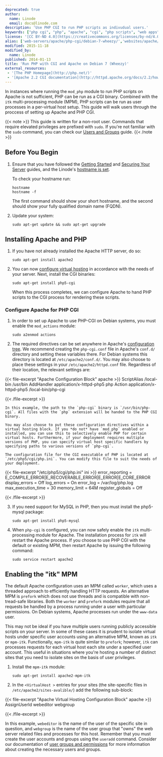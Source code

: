 ```yaml
---
deprecated: true
author:
  name: Linode
  email: docs@linode.com
description: 'Use PHP CGI to run PHP scripts as indivudual users.'
keywords: ["php cgi", "php", "apache", "cgi", "php scripts", "web apps", "web applications"]
license: '[CC BY-ND 4.0](https://creativecommons.org/licenses/by-nd/4.0)'
alias: ['web-servers/apache/php-cgi/debian-7-wheezy/','websites/apache/run-php-applications-under-cgi-with-apache-on-debian-7-wheezy/','websites/apache/run-php-cgi-apapache-debian-7/']
modified: 2015-11-18
modified_by:
  name: Linode
published: 2014-01-13
title: 'Run PHP with CGI and Apache on Debian 7 (Wheezy)'
external_resources:
 - '[The PHP Homepage](http://php.net/)'
 - '[Apache 2.2 CGI documentation](http://httpd.apache.org/docs/2.2/howto/cgi.html)'
---
```


In instances where running the `mod_php` module to run PHP scripts on Apache is not sufficient, PHP can be run as a CGI binary. Combined with the `itk` multi-processing module (MPM), PHP scripts can be run as user processes in a per-virtual host setup. This guide will walk users through the proccess of setting up Apache and PHP CGI.

{{< note >}}
This guide is written for a non-root user. Commands that require elevated privileges are prefixed with `sudo`. If you're not familiar with the `sudo` command, you can check our [Users and Groups](/docs/tools-reference/linux-users-and-groups) guide.
{{< /note >}}

## Before You Begin

1.  Ensure that you have followed the [Getting Started](/docs/getting-started) and [Securing Your Server](/docs/security/securing-your-server) guides, and the Linode's [hostname is set](/docs/getting-started#setting-the-hostname).

    To check your hostname run:

        hostname
        hostname -f

    The first command should show your short hostname, and the second should show your fully qualified domain name (FQDN).

2.  Update your system:

        sudo apt-get update && sudo apt-get upgrade

## Installing Apache and PHP

1.  If you have not already installed the Apache HTTP server, do so:

        sudo apt-get install apache2

2.  You can now [configure virtual hosting](/docs/web-servers/apache/installation/debian-7-wheezy#configure_apache_for_named_based_virtual_hosting) in accordance with the needs of your server. Next, install the CGI binaries:

        sudo apt-get install php5-cgi

    When this process completes, we can configure Apache to hand PHP scripts to the CGI process for rendering these scripts.

### Configure Apache for PHP CGI

1.  In order to set up Apache to use PHP-CGI on Debian systems, you must enable the `mod_actions` module:

        sudo a2enmod actions

2.  The required directives can be set anywhere in Apache's [configuration tree](/docs/web-servers/apache/configuration/configuration-basics). We recommend creating the `php-cgi.conf` file in Apache's `conf.d/` directory and setting these variables there. For Debian systems this directory is located at `/etc/apache2/conf.d/`. You may also choose to place these settings in your `/etc/apache2/httpd.conf` file. Regardless of their location, the relevant settings are:

{{< file-excerpt "Apache Configuration Block" apache >}}
ScriptAlias /local-bin /usr/bin
AddHandler application/x-httpd-php5 php
Action application/x-httpd-php5 /local-bin/php-cgi
	

{{< /file-excerpt >}}


    In this example, the path to the `php-cgi` binary is `/usr/bin/php-cgi`. All files with the `php` extension will be handed to the PHP CGI binary.

    You may also choose to put these configuration directives within a virtual hosting block. If you *do not* have `mod_php` enabled or installed, you can use this to selectively enable PHP for certain virtual hosts. Furthermore, if your deployment requires multiple versions of PHP, you can specify virtual host specific handlers by specifying paths to various versions of `php-cgi`.

    The configuration file for the CGI executable of PHP is located at `/etc/php5/cgi/php.ini`. You can modify this file to suit the needs of your deployment.

{{< file-excerpt "/etc/php5/cgi/php.ini" ini >}}
error_reporting = E_COMPILE_ERROR|E_RECOVERABLE_ERROR|E_ERROR|E_CORE_ERROR
display_errors = Off
log_errors = On
error_log = /var/log/php.log
max_execution_time = 30
memory_limit = 64M
register_globals = Off
	

{{< /file-excerpt >}}


3.  If you need support for MySQL in PHP, then you must install the php5-mysql package:

        sudo apt-get install php5-mysql

4.  When `php-cgi` is configured, you can now safely enable the `itk` multi-processing module for Apache. The installation process for `itk` will restart the Apache process. If you choose to use PHP CGI with the default or existing MPM, then restart Apache by issuing the following command:

        sudo service restart apache2

## Enabling the "itk" MPM

The default Apache configuration uses an MPM called `worker`, which uses a threaded approach to efficiently handling HTTP requests. An alternative MPM is `prefork` which does not use threads and is compatible with non-tread-safe libraries. Both the `worker` and `prefork` modules require that all requests be handled by a process running under a user with particular permissions. On Debian systems, Apache processes run under the `www-data` user.

This may not be ideal if you have multiple users running publicly accessible scripts on your server. In some of these cases it is prudent to isolate virtual hosts under specific user accounts using an alternative MPM, known as `itk` or `mpm-itk`. Functionally, `mpm-itk` is quite similar to `prefork`; however, `itk` can processes requests for each virtual host each site under a specified user account. This useful in situations where you're hosting a number of distinct sites that you need to isolate sites on the basis of user privileges.

1.  Install the `mpm-itk` module:

        sudo apt-get install apache2-mpm-itk

2.  In the `<VirtualHost >` entries for your sites (the site-specific files in `/etc/apache2/sites-avalible/`) add the following sub-block:

{{< file-excerpt "Apache Virtual Hosting Configuration Block" apache >}}
<IfModule mpm_itk_module>
   AssignUserId webeditor webgroup
</IfModule>
	

{{< /file-excerpt >}}


In this example, `webeditor` is the name of the user of the specific site in question, and `webgroup` is the name of the user group that "owns" the web server related files and processes for this host. Remember that you must create the user accounts and groups using the `useradd` command. Consider our documentation of [user groups and permissions](/docs/tools-reference/linux-users-and-groups) for more information about creating the necessary users and groups.
